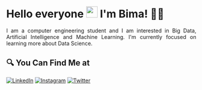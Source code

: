 # Hello everyone <img src="https://github.com/TheDudeThatCode/TheDudeThatCode/blob/master/Assets/Hi.gif" width="30px"> I'm Bima! 🧑🏻

<p align="justify">
  I am a computer engineering student and I am interested in Big Data, Artificial Intelligence and Machine Learning.  I'm currently focused on learning more about Data Science.
  </p>

## 🔍 You Can Find Me at

<p>
  <a href="https://www.linkedin.com/in/abimanyusrisetyo" target="_blank"><img alt="LinkedIn" src="https://img.shields.io/badge/linkedin-%230077B5.svg?&style=for-the-badge&logo=linkedin&logoColor=white" /></a>  
  <a href="https://www.instagram.com/bzizmza" target="_blank"><img alt="Instagram" src="https://img.shields.io/badge/instagram-%23E4405F.svg?&style=for-the-badge&logo=instagram&logoColor=white" /></a>  
  <a href="https://twitter.com/bzizmza" target="_blank"><img alt="Twitter" src="https://img.shields.io/badge/twitter-%231DA1F2.svg?&style=for-the-badge&logo=twitter&logoColor=white" /></a>  
</p>
